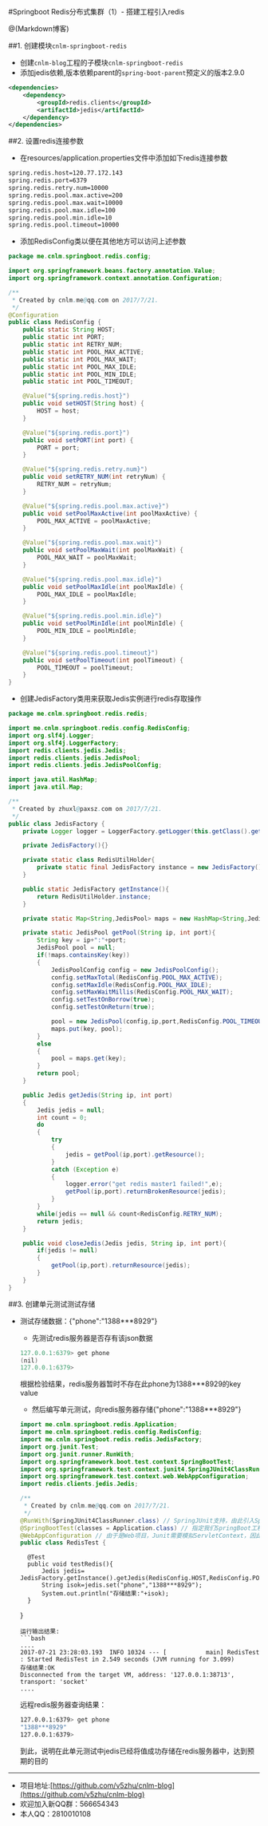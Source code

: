 #Springboot Redis分布式集群（1）- 搭建工程引入redis

@(Markdown博客)

##1. 创建模块`cnlm-springboot-redis`
- 创建`cnlm-blog`工程的子模块`cnlm-springboot-redis`
- 添加jedis依赖,版本依赖parent的`spring-boot-parent`预定义的版本2.9.0
```xml
<dependencies>
    <dependency>
        <groupId>redis.clients</groupId>
        <artifactId>jedis</artifactId>
    </dependency>
</dependencies>
```

##2. 设置redis连接参数
- 在resources/application.properties文件中添加如下redis连接参数
```xml
spring.redis.host=120.77.172.143
spring.redis.port=6379
spring.redis.retry.num=10000
spring.redis.pool.max.active=200
spring.redis.pool.max.wait=10000
spring.redis.pool.max.idle=100
spring.redis.pool.min.idle=10
spring.redis.pool.timeout=10000
```
- 添加RedisConfig类以便在其他地方可以访问上述参数
```java
package me.cnlm.springboot.redis.config;

import org.springframework.beans.factory.annotation.Value;
import org.springframework.context.annotation.Configuration;

/**
 * Created by cnlm.me@qq.com on 2017/7/21.
 */
@Configuration
public class RedisConfig {
    public static String HOST;
    public static int PORT;
    public static int RETRY_NUM;
    public static int POOL_MAX_ACTIVE;
    public static int POOL_MAX_WAIT;
    public static int POOL_MAX_IDLE;
    public static int POOL_MIN_IDLE;
    public static int POOL_TIMEOUT;

    @Value("${spring.redis.host}")
    public void setHOST(String host) {
        HOST = host;
    }

    @Value("${spring.redis.port}")
    public void setPORT(int port) {
        PORT = port;
    }

    @Value("${spring.redis.retry.num}")
    public void setRETRY_NUM(int retryNum) {
        RETRY_NUM = retryNum;
    }

    @Value("${spring.redis.pool.max.active}")
    public void setPoolMaxActive(int poolMaxActive) {
        POOL_MAX_ACTIVE = poolMaxActive;
    }

    @Value("${spring.redis.pool.max.wait}")
    public void setPoolMaxWait(int poolMaxWait) {
        POOL_MAX_WAIT = poolMaxWait;
    }

    @Value("${spring.redis.pool.max.idle}")
    public void setPoolMaxIdle(int poolMaxIdle) {
        POOL_MAX_IDLE = poolMaxIdle;
    }

    @Value("${spring.redis.pool.min.idle}")
    public void setPoolMinIdle(int poolMinIdle) {
        POOL_MIN_IDLE = poolMinIdle;
    }

    @Value("${spring.redis.pool.timeout}")
    public void setPoolTimeout(int poolTimeout) {
        POOL_TIMEOUT = poolTimeout;
    }
}

```
- 创建JedisFactory类用来获取Jedis实例进行redis存取操作
```java
package me.cnlm.springboot.redis.redis;

import me.cnlm.springboot.redis.config.RedisConfig;
import org.slf4j.Logger;
import org.slf4j.LoggerFactory;
import redis.clients.jedis.Jedis;
import redis.clients.jedis.JedisPool;
import redis.clients.jedis.JedisPoolConfig;

import java.util.HashMap;
import java.util.Map;

/**
 * Created by zhuxl@paxsz.com on 2017/7/21.
 */
public class JedisFactory {
    private Logger logger = LoggerFactory.getLogger(this.getClass().getName());

    private JedisFactory(){}

    private static class RedisUtilHolder{
        private static final JedisFactory instance = new JedisFactory();
    }

    public static JedisFactory getInstance(){
        return RedisUtilHolder.instance;
    }

    private static Map<String,JedisPool> maps = new HashMap<String,JedisPool>();

    private static JedisPool getPool(String ip, int port){
        String key = ip+":"+port;
        JedisPool pool = null;
        if(!maps.containsKey(key))
        {
            JedisPoolConfig config = new JedisPoolConfig();
            config.setMaxTotal(RedisConfig.POOL_MAX_ACTIVE);
            config.setMaxIdle(RedisConfig.POOL_MAX_IDLE);
            config.setMaxWaitMillis(RedisConfig.POOL_MAX_WAIT);
            config.setTestOnBorrow(true);
            config.setTestOnReturn(true);

            pool = new JedisPool(config,ip,port,RedisConfig.POOL_TIMEOUT);
            maps.put(key, pool);
        }
        else
        {
            pool = maps.get(key);
        }
        return pool;
    }

    public Jedis getJedis(String ip, int port)
    {
        Jedis jedis = null;
        int count = 0;
        do
        {
            try
            {
                jedis = getPool(ip,port).getResource();
            }
            catch (Exception e)
            {
                logger.error("get redis master1 failed!",e);
                getPool(ip,port).returnBrokenResource(jedis);
            }
        }
        while(jedis == null && count<RedisConfig.RETRY_NUM);
        return jedis;
    }

    public void closeJedis(Jedis jedis, String ip, int port){
        if(jedis != null)
        {
            getPool(ip,port).returnResource(jedis);
        }
    }
}
```

##3. 创建单元测试测试存储
- 测试存储数据：{"phone":"1388***8929"}
  -  先测试redis服务器是否存有该json数据
    ```java
    127.0.0.1:6379> get phone
    (nil)
    127.0.0.1:6379> 
    ```
  根据检验结果，redis服务器暂时不存在此phone为1388***8929的key value
  
  -  然后编写单元测试，向redis服务器存储{"phone":"1388***8929"}
    ```java
    import me.cnlm.springboot.redis.Application;
    import me.cnlm.springboot.redis.config.RedisConfig;
    import me.cnlm.springboot.redis.redis.JedisFactory;
    import org.junit.Test;
    import org.junit.runner.RunWith;
    import org.springframework.boot.test.context.SpringBootTest;
    import org.springframework.test.context.junit4.SpringJUnit4ClassRunner;
    import org.springframework.test.context.web.WebAppConfiguration;
    import redis.clients.jedis.Jedis;
    
    /**
     * Created by cnlm.me@qq.com on 2017/7/21.
     */
    @RunWith(SpringJUnit4ClassRunner.class) // SpringJUnit支持，由此引入Spring-Test框架支持！
    @SpringBootTest(classes = Application.class) // 指定我们SpringBoot工程的Application启动类,1.5.4摒弃了SpringApplicationConfiguration注解
    @WebAppConfiguration // 由于是Web项目，Junit需要模拟ServletContext，因此我们需要给我们的测试类加上@WebAppConfiguration。
    public class RedisTest {
    ``````
        @Test
        public void testRedis(){
            Jedis jedis= JedisFactory.getInstance().getJedis(RedisConfig.HOST,RedisConfig.PORT);
            String isok=jedis.set("phone","1388***8929");
            System.out.println("存储结果:"+isok);
        }
    }

    ```
    运行输出结果:
    ```bash
    ....
    2017-07-21 23:28:03.193  INFO 10324 --- [           main] RedisTest                                : Started RedisTest in 2.549 seconds (JVM running for 3.099)
    存储结果:OK
    Disconnected from the target VM, address: '127.0.0.1:38713', transport: 'socket'
    ....
    ```
    远程redis服务器查询结果：
    ```bash
    127.0.0.1:6379> get phone
    "1388***8929"
    127.0.0.1:6379>
    ```
    到此，说明在此单元测试中jedis已经将值成功存储在redis服务器中，达到预期的目的
    
------------------------------------------
    
- 项目地址:[https://github.com/v5zhu/cnlm-blog](https://github.com/v5zhu/cnlm-blog)
- 欢迎加入新QQ群：566654343
- 本人QQ：2810010108